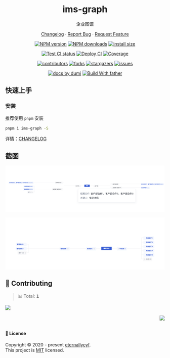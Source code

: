 <a name="readme-top"></a>

<div align="center">

[//]: # '<img width="160" src="https://avatars.githubusercontent.com/u/17870709?v=4">'

<h1>ims-graph</h1>

企业图谱

[Changelog](./CHANGELOG.md) · [Report Bug][issues-url] · [Request Feature][issues-url]

<!-- SHIELD GROUP -->

[![NPM version][npm-image]][npm-url] [![NPM downloads][download-image]][download-url] [![install size][npm-size]][npm-size-url]

[![Test CI status][test-ci]][test-ci-url] [![Deploy CI][release-ci]][release-ci-url] [![Coverage][coverage]][codecov-url]

[![contributors][contributors-shield]][contributors-url] [![forks][forks-shield]][forks-url] [![stargazers][stargazers-shield]][stargazers-url] [![issues][issues-shield]][issues-url]

[![ docs by dumi][dumi-url]](https://d.umijs.org/) [![Build With father][father-url]](https://github.com/umijs/father/)

<!-- gitpod url -->

[gitpod-badge]: https://img.shields.io/badge/Gitpod-ready--to--code-blue?logo=gitpod
[gitpod-url]: https://gitpod.io/#https://github.com/ant-design/ims-graph

<!-- umi url -->

[dumi-url]: https://img.shields.io/badge/docs%20by-dumi-blue
[father-url]: https://img.shields.io/badge/build%20with-father-028fe4.svg

<!-- npm url -->

[npm-image]: http://img.shields.io/npm/v/ims-graph.svg?style=flat-square&color=deepgreen&label=latest
[npm-url]: http://npmjs.org/package/ims-graph
[npm-size]: https://img.shields.io/bundlephobia/minzip/ims-graph?color=deepgreen&label=gizpped%20size&style=flat-square
[npm-size-url]: https://packagephobia.com/result?p=ims-graph

<!-- coverage -->

[coverage]: https://codecov.io/gh/eternallycyf/ims-graph/branch/master/graph/badge.svg
[codecov-url]: https://codecov.io/gh/eternallycyf/ims-graph/branch/master

<!-- Github CI -->

[test-ci]: https://github.com/eternallycyf/ims-graph/workflows/Test%20CI/badge.svg
[release-ci]: https://github.com/eternallycyf/ims-graph/workflows/Release%20CI/badge.svg
[test-ci-url]: https://github.com/eternallycyf/ims-graph/actions?query=workflow%3ATest%20CI
[release-ci-url]: https://github.com/eternallycyf/ims-graph/actions?query=workflow%3ARelease%20CI
[download-image]: https://img.shields.io/npm/dm/ims-graph.svg?style=flat-square
[download-url]: https://npmjs.org/package/ims-graph

</div>

## 快速上手

### 安装

推荐使用 `pnpm` 安装

```bash
pnpm i ims-graph -S
```

详情：[CHANGELOG](./CHANGELOG.md)

## 截图

![chart1](https://github.com/eternallycyf/ims-graph/blob/master/public/chart1.png)

![chart2](https://github.com/eternallycyf/ims-graph/blob/master/public/chart2.png)

## 🤝 Contributing

<!-- CONTRIBUTION GROUP -->

> 📊 Total: <kbd>**1**</kbd>

<a href="https://github.com/eternallycyf" title="eternallycyf">
  <img src="https://avatars.githubusercontent.com/u/63464198?v=4" width="50" />
</a>

<!-- CONTRIBUTION END -->

<div align="right">

[![][back-to-top]](#readme-top)

## </div>

#### 📝 License

Copyright © 2020 - present [eternallycyf][profile-url]. <br />
This project is [MIT](./LICENSE) licensed.

<!-- LINK GROUP -->

[profile-url]: https://github.com/eternallycyf

<!-- SHIELD LINK GROUP -->

[back-to-top]: https://img.shields.io/badge/-BACK_TO_TOP-151515?style=flat-square

<!-- contributors -->

[contributors-shield]: https://img.shields.io/github/contributors/eternallycyf/ims-graph.svg?style=flat
[contributors-url]: https://github.com/eternallycyf/ims-graph/graphs/contributors

<!-- forks -->

[forks-shield]: https://img.shields.io/github/forks/eternallycyf/ims-graph.svg?style=flat
[forks-url]: https://github.com/eternallycyf/ims-graph/network/members

<!-- stargazers -->

[stargazers-shield]: https://img.shields.io/github/stars/eternallycyf/ims-graph.svg?style=flat
[stargazers-url]: https://github.com/eternallycyf/ims-graph/stargazers

<!-- issues -->

[issues-shield]: https://img.shields.io/github/issues/eternallycyf/ims-graph.svg?style=flat
[issues-url]: https://github.com/eternallycyf/ims-graph/issues/new/choose
